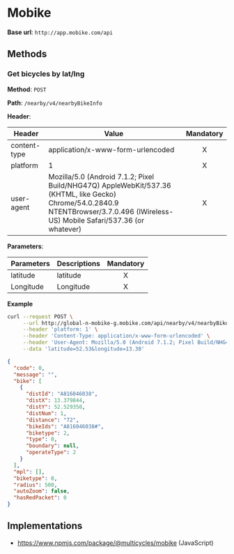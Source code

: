 # Mobike

**Base url**: `http://app.mobike.com/api`

## Methods

### Get bicycles by lat/lng

**Method**: `POST`

**Path**: `/nearby/v4/nearbyBikeInfo`

**Header**:

| Header       | Value                                                                                                                                                                  | Mandatory |
| ------------ | ---------------------------------------------------------------------------------------------------------------------------------------------------------------------- | :-------: |
| content-type | application/x-www-form-urlencoded                                                                                                                                      |     X     |
| platform     | 1                                                                                                                                                                      |     X     |
| user-agent   | Mozilla/5.0 (Android 7.1.2; Pixel Build/NHG47Q) AppleWebKit/537.36 (KHTML, like Gecko) Chrome/54.0.2840.9 NTENTBrowser/3.7.0.496 (IWireless-US) Mobile Safari/537.36 (or whatever) |     X     |

**Parameters**:

| Parameters | Descriptions | Mandatory |
| ---------- | ------------ | :-------: |
| latitude   | latitude     |     X     |
| Longitude  | Longitude    |     X     |

**Example**

```bash
curl --request POST \
     --url http://global-n-mobike-g.mobike.com/api/nearby/v4/nearbyBikeInfo \
     --header 'platform: 1' \
     --header 'Content-Type: application/x-www-form-urlencoded' \
     --header 'User-Agent: Mozilla/5.0 (Android 7.1.2; Pixel Build/NHG47Q) AppleWebKit/537.36 (KHTML, like Gecko) Chrome/54.0.2840.9 NTENTBrowser/3.7.0.496 (IWireless-US) Mobile Safari/537.36' \
     --data 'latitude=52.53&longitude=13.38'
```

```JSON
{
  "code": 0,
  "message": "",
  "bike": [
    {
      "distId": "A816046038",
      "distX": 13.379844,
      "distY": 52.529358,
      "distNum": 1,
      "distance": "72",
      "bikeIds": "A816046038#",
      "biketype": 2,
      "type": 0,
      "boundary": null,
      "operateType": 2
    }
  ],
  "mpl": [],
  "biketype": 0,
  "radius": 500,
  "autoZoom": false,
  "hasRedPacket": 0
}
```

## Implementations

* https://www.npmjs.com/package/@multicycles/mobike (JavaScript)
